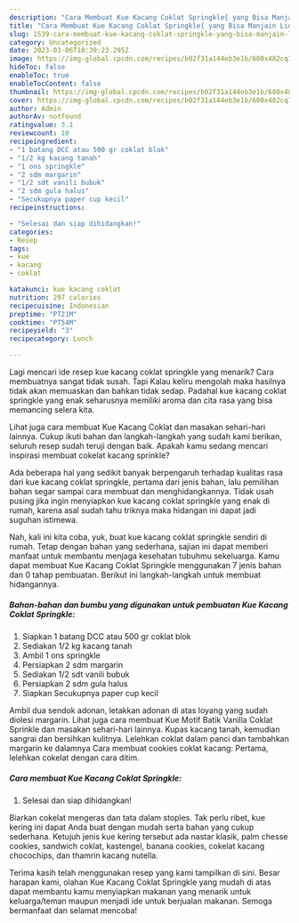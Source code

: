 ```yaml
---
description: "Cara Membuat Kue Kacang Coklat Springkle{ yang Bisa Manjain Lidah,  Menu Buat lebaran"
title: "Cara Membuat Kue Kacang Coklat Springkle{ yang Bisa Manjain Lidah,  Menu Buat lebaran"
slug: 1539-cara-membuat-kue-kacang-coklat-springkle-yang-bisa-manjain-lidah-menu-buat-lebaran
category: Uncategorized
date: 2023-03-06T10:39:23.295Z
image: https://img-global.cpcdn.com/recipes/b02f31a144eb3e1b/680x482cq70/kue-kacang-coklat-springkle-foto-resep-utama.jpg
hideToc: false
enableToc: true
enableTocContent: false
thumbnail: https://img-global.cpcdn.com/recipes/b02f31a144eb3e1b/680x482cq70/kue-kacang-coklat-springkle-foto-resep-utama.jpg
cover: https://img-global.cpcdn.com/recipes/b02f31a144eb3e1b/680x482cq70/kue-kacang-coklat-springkle-foto-resep-utama.jpg
author: Admin
authorAv: notfound
ratingvalue: 3.1
reviewcount: 10
recipeingredient:
- "1 batang DCC atau 500 gr coklat blok"
- "1/2 kg kacang tanah"
- "1 ons springkle"
- "2 sdm margarin"
- "1/2 sdt vanili bubuk"
- "2 sdm gula halus"
- "Secukupnya paper cup kecil"
recipeinstructions:

- "Selesai dan siap dihidangkan!"
categories:
- Resep
tags:
- kue
- kacang
- coklat

katakunci: kue kacang coklat 
nutrition: 297 calories
recipecuisine: Indonesian
preptime: "PT21M"
cooktime: "PT54M"
recipeyield: "3"
recipecategory: Lunch

---
```



Lagi mencari ide resep kue kacang coklat springkle yang menarik? Cara membuatnya sangat tidak susah. Tapi Kalau keliru mengolah maka hasilnya tidak akan memuaskan dan bahkan tidak sedap. Padahal kue kacang coklat springkle yang enak seharusnya memiliki aroma dan cita rasa yang bisa memancing selera kita.


Lihat juga cara membuat Kue Kacang Coklat dan masakan sehari-hari lainnya. Cukup ikuti bahan dan langkah-langkah yang sudah kami berikan, seluruh resep sudah teruji dengan baik. Apakah kamu sedang mencari inspirasi membuat cokelat kacang sprinkle?

Ada beberapa hal yang sedikit banyak berpengaruh terhadap kualitas rasa dari kue kacang coklat springkle, pertama dari jenis bahan, lalu pemilihan bahan segar sampai cara membuat dan menghidangkannya. Tidak usah pusing jika ingin menyiapkan kue kacang coklat springkle yang enak di rumah, karena asal sudah tahu triknya maka hidangan ini dapat jadi suguhan istimewa.


Nah, kali ini kita coba, yuk, buat kue kacang coklat springkle sendiri di rumah. Tetap dengan bahan yang sederhana, sajian ini dapat memberi manfaat untuk membantu menjaga kesehatan tubuhmu sekeluarga. Kamu dapat membuat Kue Kacang Coklat Springkle menggunakan 7 jenis bahan dan 0 tahap pembuatan. Berikut ini langkah-langkah untuk membuat hidangannya.

<!--inarticleads1-->

##### Bahan-bahan dan bumbu yang digunakan untuk pembuatan Kue Kacang Coklat Springkle:

1. Siapkan 1 batang DCC atau 500 gr coklat blok
1. Sediakan 1/2 kg kacang tanah
1. Ambil 1 ons springkle
1. Persiapkan 2 sdm margarin
1. Sediakan 1/2 sdt vanili bubuk
1. Persiapkan 2 sdm gula halus
1. Siapkan Secukupnya paper cup kecil


Ambil dua sendok adonan, letakkan adonan di atas loyang yang sudah diolesi margarin. Lihat juga cara membuat Kue Motif Batik Vanilla Coklat Sprinkle dan masakan sehari-hari lainnya. Kupas kacang tanah, kemudian sangrai dan bersihkan kulitnya. Lelehkan coklat dalam panci dan tambahkan margarin ke dalamnya Cara membuat cookies coklat kacang: Pertama, lelehkan cokelat dengan cara ditim. 

<!--inarticleads2-->

##### Cara membuat Kue Kacang Coklat Springkle:


1. Selesai dan siap dihidangkan!

Biarkan cokelat mengeras dan tata dalam stoples. Tak perlu ribet, kue kering ini dapat Anda buat dengan mudah serta bahan yang cukup sederhana. Ketujuh jenis kue kering tersebut ada nastar klasik, palm chesse cookies, sandwich coklat, kastengel, banana cookies, cokelat kacang chocochips, dan thamrin kacang nutella. 

Terima kasih telah menggunakan resep yang kami tampilkan di sini. Besar harapan kami, olahan Kue Kacang Coklat Springkle yang mudah di atas dapat membantu kamu menyiapkan makanan yang menarik untuk keluarga/teman maupun menjadi ide untuk berjualan makanan. Semoga bermanfaat dan selamat mencoba!
